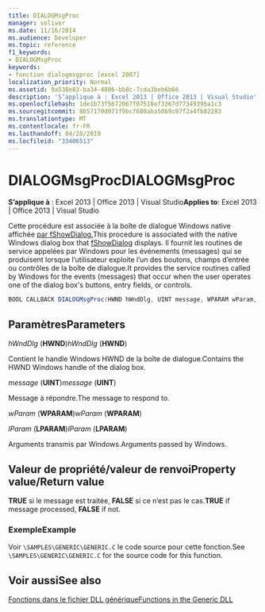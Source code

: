 ```yaml
---
title: DIALOGMsgProc
manager: soliver
ms.date: 11/16/2014
ms.audience: Developer
ms.topic: reference
f1_keywords:
- DIALOGMsgProc
keywords:
- fonction dialogmsgproc [excel 2007]
localization_priority: Normal
ms.assetid: 9a538e83-ba34-4806-bb8c-7cda3beb6b66
description: 'S’applique à : Excel 2013 | Office 2013 | Visual Studio'
ms.openlocfilehash: 1de1b73f5672067f07518ef3367d77349395a1c3
ms.sourcegitcommit: 8657170d071f9bcf680aba50b9c07f2a4fb82283
ms.translationtype: MT
ms.contentlocale: fr-FR
ms.lasthandoff: 04/28/2019
ms.locfileid: "33406513"
---
```

# <a name="dialogmsgproc"></a><span data-ttu-id="7fc0c-104">DIALOGMsgProc</span><span class="sxs-lookup"><span data-stu-id="7fc0c-104">DIALOGMsgProc</span></span>

<span data-ttu-id="7fc0c-105">**S’applique à** : Excel 2013 | Office 2013 | Visual Studio</span><span class="sxs-lookup"><span data-stu-id="7fc0c-105">**Applies to**: Excel 2013 | Office 2013 | Visual Studio</span></span> 
  
<span data-ttu-id="7fc0c-106">Cette procédure est associée à la boîte de dialogue Windows native affichée [par fShowDialog.](fshowdialog.md)</span><span class="sxs-lookup"><span data-stu-id="7fc0c-106">This procedure is associated with the native Windows dialog box that [fShowDialog](fshowdialog.md) displays.</span></span> <span data-ttu-id="7fc0c-107">Il fournit les routines de service appelées par Windows pour les événements (messages) qui se produisent lorsque l’utilisateur exploite l’un des boutons, champs d’entrée ou contrôles de la boîte de dialogue.</span><span class="sxs-lookup"><span data-stu-id="7fc0c-107">It provides the service routines called by Windows for the events (messages) that occur when the user operates one of the dialog box's buttons, entry fields, or controls.</span></span> 
  
```cs
BOOL CALLBACK DIALOGMsgProc(HWND hWndDlg, UINT message, WPARAM wParam, LPARAM lParam);
```

## <a name="parameters"></a><span data-ttu-id="7fc0c-108">Paramètres</span><span class="sxs-lookup"><span data-stu-id="7fc0c-108">Parameters</span></span>

 <span data-ttu-id="7fc0c-109">_hWndDlg_ (**HWND**)</span><span class="sxs-lookup"><span data-stu-id="7fc0c-109">_hWndDlg_ (**HWND**)</span></span>
  
<span data-ttu-id="7fc0c-110">Contient le handle Windows HWND de la boîte de dialogue.</span><span class="sxs-lookup"><span data-stu-id="7fc0c-110">Contains the HWND Windows handle of the dialog box.</span></span>
  
 <span data-ttu-id="7fc0c-111">_message_ (**UINT**)</span><span class="sxs-lookup"><span data-stu-id="7fc0c-111">_message_ (**UINT**)</span></span>
  
<span data-ttu-id="7fc0c-112">Message à répondre.</span><span class="sxs-lookup"><span data-stu-id="7fc0c-112">The message to respond to.</span></span>
  
 <span data-ttu-id="7fc0c-113">_wParam_ (**WPARAM**)</span><span class="sxs-lookup"><span data-stu-id="7fc0c-113">_wParam_ (**WPARAM**)</span></span>
  
 <span data-ttu-id="7fc0c-114">_lParam_ (**LPARAM**)</span><span class="sxs-lookup"><span data-stu-id="7fc0c-114">_lParam_ (**LPARAM**)</span></span>
  
<span data-ttu-id="7fc0c-115">Arguments transmis par Windows.</span><span class="sxs-lookup"><span data-stu-id="7fc0c-115">Arguments passed by Windows.</span></span>
  
## <a name="property-valuereturn-value"></a><span data-ttu-id="7fc0c-116">Valeur de propriété/valeur de renvoi</span><span class="sxs-lookup"><span data-stu-id="7fc0c-116">Property value/Return value</span></span>

 <span data-ttu-id="7fc0c-117">**TRUE** si le message est traitée, **FALSE** si ce n’est pas le cas.</span><span class="sxs-lookup"><span data-stu-id="7fc0c-117">**TRUE** if message processed, **FALSE** if not.</span></span> 
  
### <a name="example"></a><span data-ttu-id="7fc0c-118">Exemple</span><span class="sxs-lookup"><span data-stu-id="7fc0c-118">Example</span></span>

<span data-ttu-id="7fc0c-119">Voir  `\SAMPLES\GENERIC\GENERIC.C` le code source pour cette fonction.</span><span class="sxs-lookup"><span data-stu-id="7fc0c-119">See  `\SAMPLES\GENERIC\GENERIC.C` for the source code for this function.</span></span> 
  
## <a name="see-also"></a><span data-ttu-id="7fc0c-120">Voir aussi</span><span class="sxs-lookup"><span data-stu-id="7fc0c-120">See also</span></span>



[<span data-ttu-id="7fc0c-121">Fonctions dans le fichier DLL générique</span><span class="sxs-lookup"><span data-stu-id="7fc0c-121">Functions in the Generic DLL</span></span>](functions-in-the-generic-dll.md)

